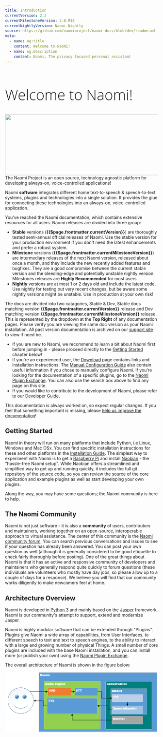 ```yaml
---
title: Introduction
currentVersion: 2.2
currentMilestoneVersion: 3.0.M18
currentNightlyVersion: Naomi-Nightly
source: https://github.com/naomiproject/naomi-docs/blob/dev/readme.md
meta:
  - name: og:title
    content: Welcome to Naomi!
  - name: og:description
    content: Naomi, The privacy focused personal assistant
---
```


<h1 class="welcome">Welcome to Naomi!</h1>

<style>
@media (min-width: 720px) {
  .intro-logo {
    margin-left: 3rem; float: right;
  }
}
h1.welcome {
  font-family: 'Open Sans', sans-serif;
  font-weight: 300;
  font-size: 36pt;
}
</style>

<img src="./images/naomi-logo.png" width="600" height="200" class="intro-logo" />

The Naomi Project is an open source, technology agnostic platform for developing
always-on, voice-controlled applications!

Naomi **software** integrates different home text-to-speech & speech-to-text
systems, plugins and technologies into a single solution.
It provides the glue for connecting these technologies into an always-on,
voice-controlled application.

You've reached the Naomi documentation, which contains extensive resources for
all users. Naomi releases are divided into three group:

- **Stable** versions (**{{$page.frontmatter.currentVersion}}**) are thoroughly
tested semi-annual official releases of Naomi. Use the stable version for your
production environment if you don't need the latest enhancements and prefer a
robust system.
- **Milestone** versions (**{{$page.frontmatter.currentMilestoneVersion}}**)
are intermediary releases of the next Naomi version, released about once a
month, and they include the new recently added features and bugfixes. They are
a good compromise between the current stable version and the bleeding-edge and
potentially unstable nightly version. Milestones releases are
**Highly Recommended** for most users.
- **Nightly** versions are at most 1 or 2 days old and include the latest code.
Use nightly for testing out very recent changes, but be aware some nightly
versions might be unstable. Use in production at your own risk!

The docs are divided into two catagories, Stable & Dev, Stable docs matching
version **{{$page.frontmatter.currentVersion}}** release and Dev matching
version **{{$page.frontmatter.currentMilestoneVersion}}** release. This is
represented by the dropdown at the **Top Right** of any documentation pages.
Please verify you are viewing the same doc version as your Naomi installation.
All past version documentation is archived on our
[support site](https://support.projectnaomi.com/document/) to view if need be.

- If you are new to Naomi, we recommend to learn a bit about Naomi first before
jumping in - please proceed directly to the [Getting Started](#getting-started)
chapter below!
- If you're an experienced user, the [Download](/download/) page contains links
and installation instructions. The [Manual Configuration Guide](./configuration/)
also contain useful information if you chose to manually configure Naomi. If
you're looking for the documentation of a specific plugins, go to the
[Naomi Plugin Exchange](/plugins/). You can also use the search box above to
find any page on this site.
- If you would like to contribute to the development of Naomi, please refer to
our [Developer Guide](./developer/).

This documentation is always worked on, so expect regular changes. If you feel
that something important is missing, please
[help us improve the documentation](https://github.com/naomiproject/naomi-docs/blob/gh-pages/README.md#contributing-to-the-documentation)!
</p>

## Getting Started

Naomi in theory will run on many platforms that include Python, i.e Linux,
Windows and Mac OSx.
You can find specific installation instructions for these and other platforms
in the [Installation Guide](./installation/).
The simplest way to experiment with Naomi is to get a
[Raspberry Pi](https://raspberrypi.org) and install
[Naobian](./installation/naobian.html) - the "hassle-free Naomi setup".
While Naobian offers a streamlined and simplified way to get up and running
quickly, it includes the full git repository of the source code, so you can
review the source of the core application and example plugins as well as start
developing your own plugins.

Along the way, you may have some questions; the Naomi community is here to help.

## The Naomi Community

Naomi is not just software - it is also a **community** of users, contributors
and maintainers, working together on an open-source, interoperable approach to
virtual assistance.
The center of this community is the [Naomi community forum](https://support.projectnaomi.com).
You can search previous conversations and issues to see if your question has
already been answered.
You can post your own question as well (although it is generally considered to
be good etiquette to check fairly thoroughly before posting).
One of the great things about Naomi is that it has an active and responsive
community of developers and maintainers who generally respond quite quickly
to forum questions (these individuals are volunteers who mostly have day jobs,
so please allow up to a couple of days for a response).
We believe you will find that our community works diligently to make newcomers
feel at home.

## Architecture Overview

Naomi is developed in [Python 3](https://www.python.org/) and mainly based on the
[Jasper](https://jasperproject.github.io/) framework. Naomi is our community's
attempt to support, extend and modernize Jasper.

Naomi is highly modular software that can be extended through "Plugins".
Plugins give Naomi a wide array of capabilities, from User Interfaces, to
different speech to text and text to speech engines, to the ability to interact
with a large and growing number of physical Things.
A small number of core plugins are included with the base Naomi installation,
and you can install more (or publish your own) using the [Naomi Plugin Exchange](/plugins/).

The overall architecture of Naomi is shown in the figure below:

![distribution overview](./images/architecture.png "Overall Naomi Architectural View")

<DocPreviousVersions/>
<EditPageLink/>
